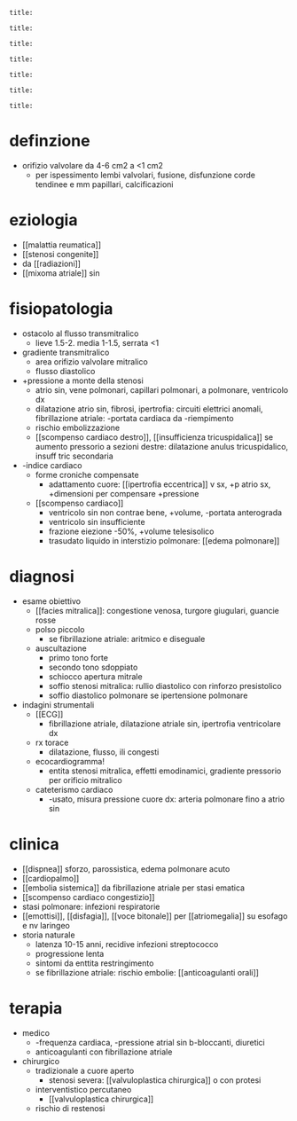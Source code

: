 ```ad-definizione
title: 
```
```ad-epidemiologia
title: 
```
```ad-eziologia
title: 
```
```ad-fisiopatologia
title: 
```
```ad-clinica
title: 
```
```ad-diagnosi
title: 
```
```ad-terapia
title: 
```
# definzione
- orifizio valvolare da 4-6 cm2 a <1 cm2
	- per ispessimento lembi valvolari, fusione, disfunzione corde tendinee e mm papillari, calcificazioni

# eziologia
- [[malattia reumatica]]
- [[stenosi congenite]]
- da [[radiazioni]]
- [[mixoma atriale]] sin

# fisiopatologia
- ostacolo al flusso transmitralico
	-  lieve 1.5-2. media 1-1.5, serrata <1
- gradiente transmitralico
	- area orifizio valvolare mitralico
	- flusso diastolico
- +pressione a monte della stenosi
	- atrio sin, vene polmonari, capillari polmonari, a polmonare, ventricolo dx
	- dilatazione atrio sin, fibrosi, ipertrofia: circuiti elettrici anomali, fibrillazione atriale: -portata cardiaca da -riempimento
	- rischio embolizzazione
	- [[scompenso cardiaco destro]], [[insufficienza tricuspidalica]] se aumento pressorio a sezioni destre: dilatazione anulus tricuspidalico, insuff tric secondaria
- -indice cardiaco
	- forme croniche compensate
		- adattamento cuore: [[ipertrofia eccentrica]] v sx, +p atrio sx, +dimensioni per compensare +pressione
	- [[scompenso cardiaco]]
		- ventricolo sin non contrae bene, +volume, -portata anterograda
		- ventricolo sin insufficiente
		- frazione eiezione -50%, +volume telesisolico
		- trasudato liquido in interstizio polmonare: [[edema polmonare]]

# diagnosi
- esame obiettivo
	- [[facies mitralica]]: congestione venosa, turgore giugulari, guancie rosse
	- polso piccolo
		- se fibrillazione atriale: aritmico e diseguale
	- auscultazione
		- primo tono forte
		- secondo tono sdoppiato
		- schiocco apertura mitrale
		- soffio stenosi mitralica: rullio diastolico con rinforzo presistolico
		- soffio diastolico polmonare se ipertensione polmonare
- indagini strumentali
	- [[ECG]]
		- fibrillazione atriale, dilatazione atriale sin, ipertrofia ventricolare dx
	- rx torace
		- dilatazione, flusso, ili congesti
	- ecocardiogramma!
		- entita stenosi mitralica, effetti emodinamici, gradiente pressorio per orificio mitralico
	- cateterismo cardiaco
		- -usato, misura pressione cuore dx: arteria polmonare fino a atrio sin

# clinica
- [[dispnea]] sforzo, parossistica, edema polmonare acuto
- [[cardiopalmo]]
- [[embolia sistemica]] da fibrillazione atriale per stasi ematica
- [[scompenso cardiaco congestizio]]
- stasi polmonare: infezioni respiratorie
- [[emottisi]], [[disfagia]], [[voce bitonale]] per [[atriomegalia]] su esofago e nv laringeo
- storia naturale
	- latenza 10-15 anni, recidive infezioni streptococco
	- progressione lenta
	- sintomi da enttita restringimento
	- se fibrillazione atriale: rischio embolie: [[anticoagulanti orali]]

# terapia
- medico
	- -frequenza cardiaca, -pressione atrial sin b-bloccanti, diuretici
	- anticoagulanti con fibrillazione atriale
- chirurgico
	- tradizionale a cuore aperto
		- stenosi severa: [[valvuloplastica chirurgica]] o con protesi
	- interventistico percutaneo
		- [[valvuloplastica chirurgica]]
	- rischio di restenosi